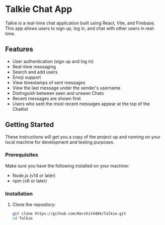 # Talkie Chat App

Talkie is a real-time chat application built using React, Vite, and Firebase. This app allows users to sign up, log in, and chat with other users in real-time.

## Features

- User authentication (sign up and log in)
- Real-time messaging
- Search and add users
- Emoji support
- View timestamps of sent messages
- View the last message under the sender's username
- Distinguish between seen and unseen Chats
- Recent messages are shown first
- Users who sent the most recent messages appear at the top of the Chatlist

## Getting Started

These instructions will get you a copy of the project up and running on your local machine for development and testing purposes.

### Prerequisites

Make sure you have the following installed on your machine:

- Node.js (v14 or later)
- npm (v6 or later)

### Installation

1. Clone the repository:

   ```bash
   git clone https://github.com/Harshit4404/Talkie.git
   cd Talkie
